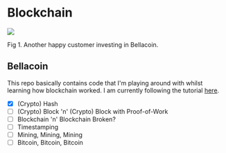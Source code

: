 # Blockchain

![](https://i.kym-cdn.com/photos/images/original/000/696/790/e07.gif)

Fig 1. Another happy customer investing in Bellacoin.

## Bellacoin
This repo basically contains code that I'm playing around with whilst learning how blockchain worked. I am currently following the tutorial [here](https://github.com/openblockchains/programming-blockchains).

- [x] (Crypto) Hash
- [ ] (Crypto) Block 'n' (Crypto) Block with Proof-of-Work
- [ ] Blockchain 'n' Blockchain Broken?
- [ ] Timestamping
- [ ] Mining, Mining, Mining
- [ ] Bitcoin, Bitcoin, Bitcoin

